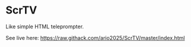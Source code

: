 # ScrTV

Like simple HTML teleprompter.

See live here: https://raw.githack.com/ario2025/ScrTV/master/index.html
